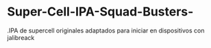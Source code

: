 # Super-Cell-IPA-Squad-Busters-
.IPA de supercell originales adaptados para iniciar en dispositivos con jalibreack

